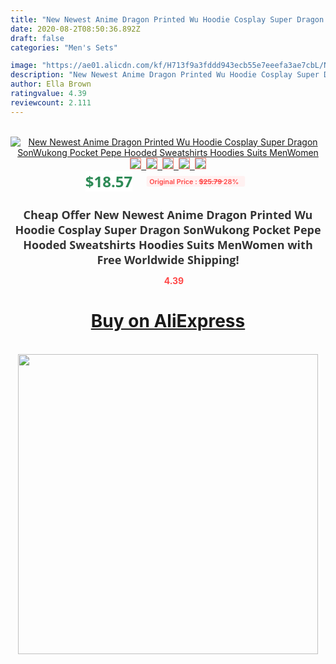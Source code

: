 ```yaml
---
title: "New Newest Anime Dragon Printed Wu Hoodie Cosplay Super Dragon SonWukong Pocket Pepe Hooded Sweatshirts Hoodies Suits MenWomen"
date: 2020-08-2T08:50:36.892Z
draft: false
categories: "Men's Sets"

image: "https://ae01.alicdn.com/kf/H713f9a3fddd943ecb55e7eeefa3ae7cbL/New-Newest-Anime-Dragon-Printed-Wu-Hoodie-Cosplay-Super-Dragon-SonWukong-Pocket-Pepe-Hooded-Sweatshirts-Hoodies.jpg"
description: "New Newest Anime Dragon Printed Wu Hoodie Cosplay Super Dragon SonWukong Pocket Pepe Hooded Sweatshirts Hoodies Suits MenWomen"
author: Ella Brown
ratingvalue: 4.39
reviewcount: 2.111
---
```

<br>
<div style="text-align: center;">
<a href="https://s.click.aliexpress.com/e/_Ak2gKv" target="_blank" rel="nofollow noopener noreferrer"><img alt="New Newest Anime Dragon Printed Wu Hoodie Cosplay Super Dragon SonWukong Pocket Pepe Hooded Sweatshirts Hoodies Suits MenWomen" class="magnifier-image" src="https://ae01.alicdn.com/kf/H713f9a3fddd943ecb55e7eeefa3ae7cbL/New-Newest-Anime-Dragon-Printed-Wu-Hoodie-Cosplay-Super-Dragon-SonWukong-Pocket-Pepe-Hooded-Sweatshirts-Hoodies.jpg_640x640.jpg">
<br>
<img style="border:1px solid salmon" src="https://ae01.alicdn.com/kf/H713f9a3fddd943ecb55e7eeefa3ae7cbL/New-Newest-Anime-Dragon-Printed-Wu-Hoodie-Cosplay-Super-Dragon-SonWukong-Pocket-Pepe-Hooded-Sweatshirts-Hoodies.jpg_120x120.jpg">&nbsp;&nbsp;<img style="border:1px solid salmon" src="https://ae01.alicdn.com/kf/Ha7e4b5c29571415e9958e81b1cf87016F/New-Newest-Anime-Dragon-Printed-Wu-Hoodie-Cosplay-Super-Dragon-SonWukong-Pocket-Pepe-Hooded-Sweatshirts-Hoodies.jpg_120x120.jpg">&nbsp;&nbsp;<img style="border:1px solid salmon" src="https://ae01.alicdn.com/kf/Hefcc38771809491996ec5c4e2c13cfd0v/New-Newest-Anime-Dragon-Printed-Wu-Hoodie-Cosplay-Super-Dragon-SonWukong-Pocket-Pepe-Hooded-Sweatshirts-Hoodies.jpg_120x120.jpg">&nbsp;&nbsp;<img style="border:1px solid salmon" src="https://ae01.alicdn.com/kf/Hf963639e0f0144a1a5da238a3306acbbZ/New-Newest-Anime-Dragon-Printed-Wu-Hoodie-Cosplay-Super-Dragon-SonWukong-Pocket-Pepe-Hooded-Sweatshirts-Hoodies.jpg_120x120.jpg">&nbsp;&nbsp;<img style="border:1px solid salmon" src="https://ae01.alicdn.com/kf/H98f66c658cb44f848edcd189f439e4abA/New-Newest-Anime-Dragon-Printed-Wu-Hoodie-Cosplay-Super-Dragon-SonWukong-Pocket-Pepe-Hooded-Sweatshirts-Hoodies.jpg_120x120.jpg"></a></div><br0>
<div style="text-align: center;"><span style="background-color: white; border: 0px; box-sizing: border-box; color: seagreen; display: inline-block; font-family: &quot;open sans&quot; , &quot;arial&quot; , &quot;helvetica&quot; , sans-serif , &quot;heiti&quot;; font-size: 24px; font-stretch: inherit; font-weight: 700; line-height: inherit; margin: 0px 10px 0px 0px; padding: 0px; vertical-align: middle;">$18.57 </span>
<span style="background: rgb(255 , 241 , 241); border-radius: 3px; border: 0px; box-sizing: border-box; color: #ff4747; display: inline-block; font-family: inherit; font-size: 12px; font-stretch: inherit; font-style: inherit; font-variant: inherit; font-weight: 600; line-height: inherit; margin: 0px; padding: 2px 5px; transform: scale(0.9); vertical-align: middle;">Original Price : <b style="text-decoration: line-through;">$25.79 </b> 28%&nbsp;&nbsp;</span></div>
<h1 style="color: #333333; display: inline-block; font-family: &quot;open sans&quot; , &quot;arial&quot; , &quot;helvetica&quot; , sans-serif , &quot;heiti&quot;; font-size: 18px; font-stretch: inherit; font-weight: 700; text-align: center;">Cheap Offer New Newest Anime Dragon Printed Wu Hoodie Cosplay Super Dragon SonWukong Pocket Pepe Hooded Sweatshirts Hoodies Suits MenWomen with Free Worldwide Shipping!</h1>
<div style="color: #ff4747; text-align: center;">
<img src="https://4.bp.blogspot.com/-M0ZcTcb-5uY/XleCXlxnR4I/AAAAAAAAAEc/OrjgMkXV1oMQFaCRZj5HQwOCBcu3w1FegCPcBGAYYCw/s1600/star.png" style="height: 15px;">&nbsp;<b>4.39</b></div>
<div class="button_cont" align="center"><a class="buynow_a" href="https://s.click.aliexpress.com/e/_Ak2gKv" target="_blank" rel="nofollow noopener noreferrer"><H1>Buy on AliExpress</H1></a></div><br>
<div class="separator" style="clear: both; text-align: center;">
<img src="https://lh3.googleusercontent.com/-pTy5HemUv9M/XlePHvY0dAI/AAAAAAAAAE4/0nX5iRUoIWY8eMW9Dpxeirr157OZliDIgCLcBGAsYHQ/s1600/badge.gif" width="480">
</div>

